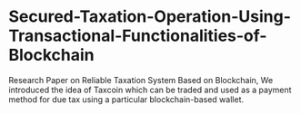 # Secured-Taxation-Operation-Using-Transactional-Functionalities-of-Blockchain
Research Paper on Reliable Taxation System Based on Blockchain, We introduced the idea of Taxcoin which can be traded and used as a payment
method for due tax using a particular blockchain-based wallet.
